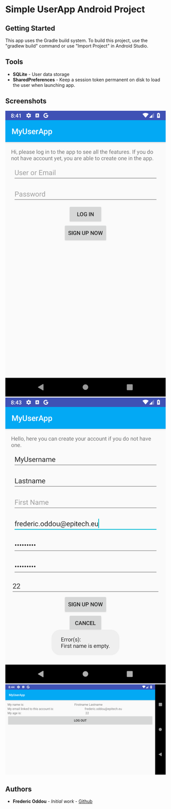 # Simple UserApp Android Project

## Getting Started
This app uses the Gradle build system. To build this project, use the "gradlew build" command or use "Import Project" in Android Studio.

## Tools
* **SQLite** - User data storage
* **SharedPreferences** - Keep a session token permanent on disk to load the user when launching app.

## Screenshots
![Sign in](screenshots/signin.png?raw=true "Sign in")
![Sign up](screenshots/signup.png?raw=true "Sign up")
![Profile](screenshots/profile.png?raw=true "Profile")

## Authors
* **Frederic Oddou** - *Initial work* - [Github](https://github.com/faille76)